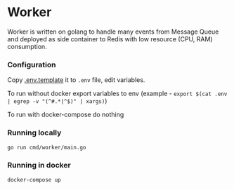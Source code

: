 # Worker

Worker is written on golang to handle many events from Message Queue and deployed as side container to Redis
with low resource (CPU, RAM) consumption.

### Configuration

Copy [.env.template](.env.template) it to `.env` file, edit variables.

To run without docker export variables to env (example - `export $(cat .env | egrep -v "(^#.*|^$)" | xargs)`)

To run with docker-compose do nothing

### Running locally

```bash
go run cmd/worker/main.go
```

### Running in docker

```bash
docker-compose up
```